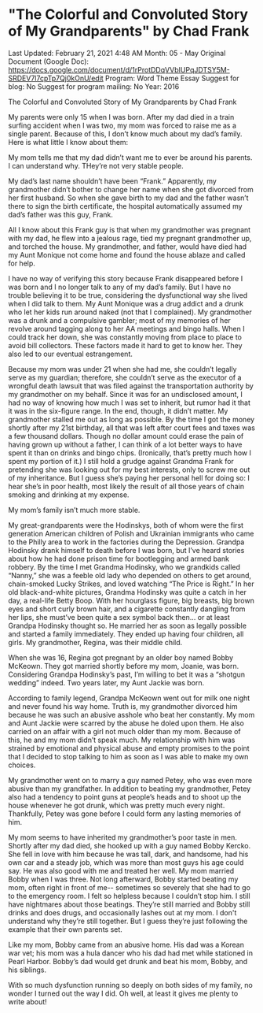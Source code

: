 # "The Colorful and Convoluted Story of My Grandparents" by Chad Frank

Last Updated: February 21, 2021 4:48 AM
Month: 05 - May
Original Document (Google Doc): https://docs.google.com/document/d/1rProtDDqVVbIUPqJDTSY5M-SRDEV7l7cpTp7Qj0kOnU/edit
Program: Word Theme Essay
Suggest for blog: No
Suggest for program mailing: No
Year: 2016

The Colorful and Convoluted Story of My Grandparents by Chad Frank

My parents were only 15 when I was born. After my dad died in a train surfing accident when I was two, my mom was forced to raise me as a single parent. Because of this, I don’t know much about my dad’s family. Here is what little I know about them:

My mom tells me that my dad didn’t want me to ever be around his parents. I can understand why. THey’re not very stable people.

My dad’s last name shouldn’t have been “Frank.” Apparently, my grandmother didn’t bother to change her name when she got divorced from her first husband. So when she gave birth to my dad and the father wasn’t there to sign the birth certificate, the hospital automatically assumed my dad’s father was this guy, Frank.

All I know about this Frank guy is that when my grandmother was pregnant with my dad, he flew into a jealous rage, tied my pregnant grandmother up, and torched the house. My grandmother, and father, would have died had my Aunt Monique not come home and found the house ablaze and called for help.

I have no way of verifying this story because Frank disappeared before I was born and I no longer talk to any of my dad’s family. But I have no trouble believing it to be true, considering the dysfunctional way she lived when I did talk to them. My Aunt Monique was a drug addict and a drunk who let her kids run around naked (not that I complained). My grandmother was a drunk and a compulsive gambler; most of my memories of her revolve around tagging along to her AA meetings and bingo halls. When I could track her down, she was constantly moving from place to place to avoid bill collectors. These factors made it hard to get to know her. They also led to our eventual estrangement.

Because my mom was under 21 when she had me, she couldn’t legally serve as my guardian; therefore, she couldn’t serve as the executor of a wrongful death lawsuit that was filed against the transportation authority by my grandmother on my behalf. Since it was for an undisclosed amount, I had no way of knowing how much I was set to inherit, but rumor had it that it was in the six-figure range. In the end, though, it didn’t matter. My grandmother stalled me out as long as possible. By the time I got the money shortly after my 21st birthday, all that was left after court fees and taxes was a few thousand dollars. Though no dollar amount could erase the pain of having grown up without a father, I can think of a lot better ways to have spent it than on drinks and bingo chips. (Ironically, that’s pretty much how I spent my portion of it.) I still hold a grudge against Grandma Frank for pretending she was looking out for my best interests, only to screw me out of my inheritance. But I guess she’s paying her personal hell for doing so: I hear she’s in poor health, most likely the result of all those years of chain smoking and drinking at my expense.

My mom’s family isn’t much more stable.

My great-grandparents were the Hodinskys, both of whom were the first generation American children of Polish and Ukrainian immigrants who came to the Philly area to work in the factories during the Depression. Grandpa Hodinsky drank himself to death before I was born, but I’ve heard stories about how he had done prison time for bootlegging and armed bank robbery. By the time I met Grandma Hodinsky, who we grandkids called “Nanny,” she was a feeble old lady who depended on others to get around, chain-smoked Lucky Strikes, and loved watching “The Price is Right.” In her old black-and-white pictures, Grandma Hodinsky was quite a catch in her day, a real-life Betty Boop. With her hourglass figure, big breasts, big brown eyes and short curly brown hair, and a cigarette constantly dangling from her lips, she must’ve been quite a sex symbol back then… or at least Grandpa Hodinsky thought so. He married her as soon as legally possible and started a family immediately. They ended up having four children, all girls. My grandmother, Regina, was their middle child.

When she was 16, Regina got pregnant by an older boy named Bobby McKeown. They got married shortly before my mom, Joanie, was born. Considering Grandpa Hodinsky’s past, I’m willing to bet it was a “shotgun wedding” indeed. Two years later, my Aunt Jackie was born.

According to family legend, Grandpa McKeown went out for milk one night and never found his way home. Truth is, my grandmother divorced him because he was such an abusive asshole who beat her constantly. My mom and Aunt Jackie were scarred by the abuse he doled upon them. He also carried on an affair with a girl not much older than my mom. Because of this, he and my mom didn’t speak much. My relationship with him was strained by emotional and physical abuse and empty promises to the point that I decided to stop talking to him as soon as I was able to make my own choices.

My grandmother went on to marry a guy named Petey, who was even more abusive than my grandfather. In addition to beating my grandmother, Petey also had a tendency to point guns at people’s heads and to shoot up the house whenever he got drunk, which was pretty much every night. Thankfully, Petey was gone before I could form any lasting memories of him.

My mom seems to have inherited my grandmother’s poor taste in men. Shortly after my dad died, she hooked up with a guy named Bobby Kercko. She fell in love with him because he was tall, dark, and handsome, had his own car and a steady job, which was more than most guys his age could say. He was also good with me and treated her well. My mom married Bobby when I was three. Not long afterward, Bobby started beating my mom, often right in front of me-- sometimes so severely that she had to go to the emergency room. I felt so helpless because I couldn’t stop him. I still have nightmares about those beatings. They’re still married and Bobby still drinks and does drugs, and occasionally lashes out at my mom. I don't understand why they’re still together. But I guess they’re just following the example that their own parents set.

Like my mom, Bobby came from an abusive home. His dad was a Korean war vet; his mom was a hula dancer who his dad had met while stationed in Pearl Harbor. Bobby’s dad would get drunk and beat his mom, Bobby, and his siblings.

With so much dysfunction running so deeply on both sides of my family, no wonder I turned out the way I did. Oh well, at least it gives me plenty to write about!